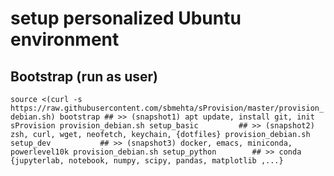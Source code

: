 # setup personalized Ubuntu environment

## Bootstrap (run as user)
`
source <(curl -s https://raw.githubusercontent.com/sbmehta/sProvision/master/provision_debian.sh) bootstrap
                                                         ## >> (snapshot1) apt update, install git, init sProvision
provision_debian.sh setup_basic         ## >> (snapshot2) zsh, curl, wget, neofetch, keychain, {dotfiles}
provision_debian.sh setup_dev           ## >> (snapshot3) docker, emacs, miniconda, powerlevel10k
provision_debian.sh setup_python        ## >> conda {jupyterlab, notebook, numpy, scipy, pandas, matplotlib ,...}
`
